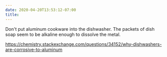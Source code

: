 ```yaml
---
date: 2020-04-20T13:53:12-07:00
title:
---
```


Don't put aluminum cookware into the dishwasher. The packets of dish soap seem to be alkaline enough to dissolve the metal.

https://chemistry.stackexchange.com/questions/34152/why-dishwashers-are-corrosive-to-aluminum
